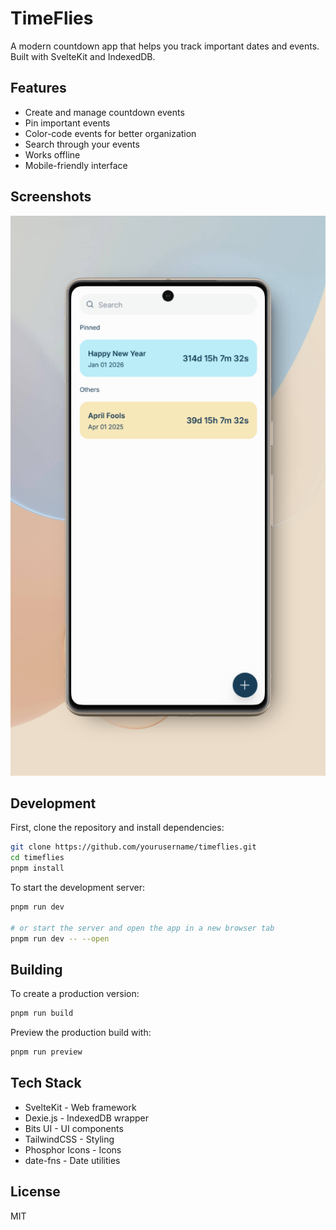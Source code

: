# TimeFlies

A modern countdown app that helps you track important dates and events. Built with SvelteKit and IndexedDB.

## Features

- Create and manage countdown events
- Pin important events
- Color-code events for better organization
- Search through your events
- Works offline
- Mobile-friendly interface

## Screenshots

![TimeFlies App Screenshot](/static/assets/shots.png)

## Development

First, clone the repository and install dependencies:

```bash
git clone https://github.com/yourusername/timeflies.git
cd timeflies
pnpm install
```

To start the development server:

```bash
pnpm run dev

# or start the server and open the app in a new browser tab
pnpm run dev -- --open
```

## Building

To create a production version:

```bash
pnpm run build
```

Preview the production build with:

```bash
pnpm run preview
```

## Tech Stack

- SvelteKit - Web framework
- Dexie.js - IndexedDB wrapper
- Bits UI - UI components
- TailwindCSS - Styling
- Phosphor Icons - Icons
- date-fns - Date utilities

## License

MIT
